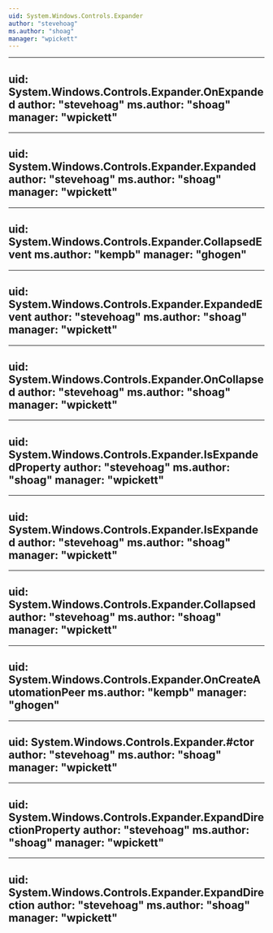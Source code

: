 ```yaml
---
uid: System.Windows.Controls.Expander
author: "stevehoag"
ms.author: "shoag"
manager: "wpickett"
---
```


---
uid: System.Windows.Controls.Expander.OnExpanded
author: "stevehoag"
ms.author: "shoag"
manager: "wpickett"
---

---
uid: System.Windows.Controls.Expander.Expanded
author: "stevehoag"
ms.author: "shoag"
manager: "wpickett"
---

---
uid: System.Windows.Controls.Expander.CollapsedEvent
ms.author: "kempb"
manager: "ghogen"
---

---
uid: System.Windows.Controls.Expander.ExpandedEvent
author: "stevehoag"
ms.author: "shoag"
manager: "wpickett"
---

---
uid: System.Windows.Controls.Expander.OnCollapsed
author: "stevehoag"
ms.author: "shoag"
manager: "wpickett"
---

---
uid: System.Windows.Controls.Expander.IsExpandedProperty
author: "stevehoag"
ms.author: "shoag"
manager: "wpickett"
---

---
uid: System.Windows.Controls.Expander.IsExpanded
author: "stevehoag"
ms.author: "shoag"
manager: "wpickett"
---

---
uid: System.Windows.Controls.Expander.Collapsed
author: "stevehoag"
ms.author: "shoag"
manager: "wpickett"
---

---
uid: System.Windows.Controls.Expander.OnCreateAutomationPeer
ms.author: "kempb"
manager: "ghogen"
---

---
uid: System.Windows.Controls.Expander.#ctor
author: "stevehoag"
ms.author: "shoag"
manager: "wpickett"
---

---
uid: System.Windows.Controls.Expander.ExpandDirectionProperty
author: "stevehoag"
ms.author: "shoag"
manager: "wpickett"
---

---
uid: System.Windows.Controls.Expander.ExpandDirection
author: "stevehoag"
ms.author: "shoag"
manager: "wpickett"
---
